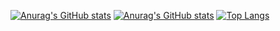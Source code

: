 [![Anurag's GitHub stats](https://github-readme-stats.vercel.app/api?username=kim-yeonjung&count_private=true&show_icons=true&title_color=dfdfdd&icon_color=6789ca&text_color=a4a199&bg_color=455f54)](https://github.com/anuraghazra/github-readme-stats)
[![Anurag's GitHub stats](https://github-readme-stats.vercel.app/api?username=kim-yeonjung&count_private=true&show_icons=true&title_color=dfdfdd&icon_color=6789ca&text_color=a4a199&bg_color=454545)](https://github.com/anuraghazra/github-readme-stats)
[![Top Langs](https://github-readme-stats.vercel.app/api/top-langs/?username=kim-yeonjung&theme=tokyonight&count_private=true&show_icons=true&layout=compact)](https://github.com/anuraghazra/github-readme-stats)
